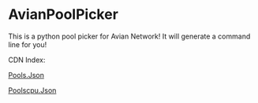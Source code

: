 # AvianPoolPicker
This is a python pool picker for Avian Network! It will generate a command line for you!

CDN Index:

[Pools.Json](https://cdn.primitt.tk/pools.json)

[Poolscpu.Json](https://cdn.primitt.tk/poolscpu.json)
